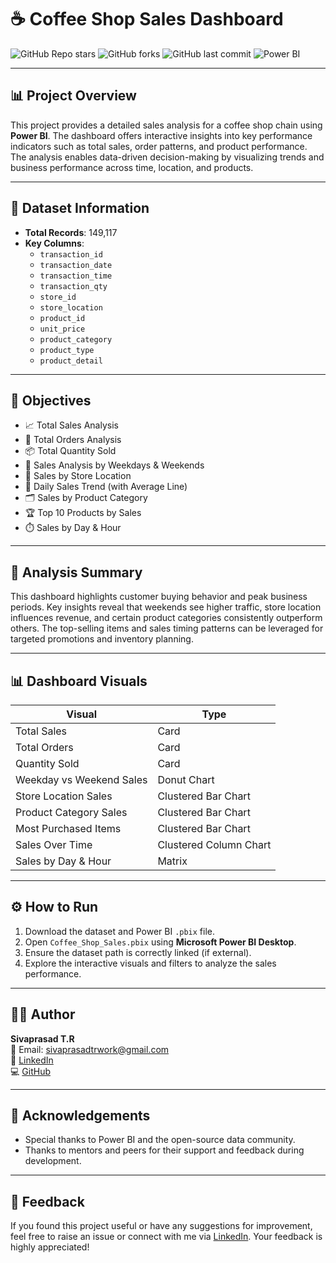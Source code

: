 # ☕ Coffee Shop Sales Dashboard

![GitHub Repo stars](https://img.shields.io/github/stars/Sivaprasad-creator/Coffee-Shop-Sales?style=social)
![GitHub forks](https://img.shields.io/github/forks/Sivaprasad-creator/Coffee-Shop-Sales?style=social)
![GitHub last commit](https://img.shields.io/github/last-commit/Sivaprasad-creator/Coffee-Shop-Sales)
![Power BI](https://img.shields.io/badge/Visualized%20With-Power%20BI-yellow)

---

## 📊 Project Overview

This project provides a detailed sales analysis for a coffee shop chain using **Power BI**. The dashboard offers interactive insights into key performance indicators such as total sales, order patterns, and product performance. The analysis enables data-driven decision-making by visualizing trends and business performance across time, location, and products.

---

## 📂 Dataset Information

- **Total Records**: 149,117
- **Key Columns**:
  - `transaction_id`
  - `transaction_date`
  - `transaction_time`
  - `transaction_qty`
  - `store_id`
  - `store_location`
  - `product_id`
  - `unit_price`
  - `product_category`
  - `product_type`
  - `product_detail`

---

## 🎯 Objectives

- 📈 Total Sales Analysis  
- 🧾 Total Orders Analysis  
- 📦 Total Quantity Sold  
- 📅 Sales Analysis by Weekdays & Weekends  
- 📍 Sales by Store Location  
- 📆 Daily Sales Trend (with Average Line)  
- 🗂️ Sales by Product Category  
- 🏆 Top 10 Products by Sales  
- ⏱️ Sales by Day & Hour

---

## 🧠 Analysis Summary

This dashboard highlights customer buying behavior and peak business periods. Key insights reveal that weekends see higher traffic, store location influences revenue, and certain product categories consistently outperform others. The top-selling items and sales timing patterns can be leveraged for targeted promotions and inventory planning.

---

## 📊 Dashboard Visuals

| Visual | Type |
|--------|------|
| Total Sales | Card |
| Total Orders | Card |
| Quantity Sold | Card |
| Weekday vs Weekend Sales | Donut Chart |
| Store Location Sales | Clustered Bar Chart |
| Product Category Sales | Clustered Bar Chart |
| Most Purchased Items | Clustered Bar Chart |
| Sales Over Time | Clustered Column Chart |
| Sales by Day & Hour | Matrix |

---

## ⚙️ How to Run

1. Download the dataset and Power BI `.pbix` file.
2. Open `Coffee_Shop_Sales.pbix` using **Microsoft Power BI Desktop**.
3. Ensure the dataset path is correctly linked (if external).
4. Explore the interactive visuals and filters to analyze the sales performance.

---

## 👨‍💻 Author

**Sivaprasad T.R**  
📧 Email: [sivaprasadtrwork@gmail.com](mailto:sivaprasadtrwork@gmail.com)  
🔗 [LinkedIn](https://www.linkedin.com/in/sivaprasad-t-r)  
💻 [GitHub](https://github.com/Sivaprasad-creator)

---

## 🙏 Acknowledgements

- Special thanks to Power BI and the open-source data community.
- Thanks to mentors and peers for their support and feedback during development.

---

## 💬 Feedback

If you found this project useful or have any suggestions for improvement, feel free to raise an issue or connect with me via [LinkedIn](https://www.linkedin.com/in/sivaprasad-t-r). Your feedback is highly appreciated!

